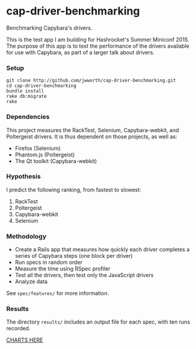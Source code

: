 # cap-driver-benchmarking

Benchmarking Capybara's drivers.

This is the test app I am building for Hashrocket's Summer Miniconf 2015. The purpose of this app is to test the performance of the drivers available for use with Capybara, as part of a larger talk about drivers.

### Setup

```
git clone http://github.com/jwworth/cap-driver-benchmarking.git
cd cap-driver-benchmarking
bundle install
rake db:migrate
rake
```

### Dependencies

This project measures the RackTest, Selenium, Capybara-webkit, and Poltergeist drivers. It is thus dependent on those projects, as well as:

* Firefox (Selenium)
* Phantom.js (Poltergeist)
* The Qt toolkit (Capybara-webkit)

### Hypothesis

I predict the following ranking, from fastest to slowest:

1. RackTest
2. Poltergeist
3. Capybara-webkit
4. Selenium

### Methodology

* Create a Rails app that measures how quickly each driver completes a series of Capybara steps (one block per driver)
* Run specs in random order
* Measure the time using RSpec profiler
* Test all the drivers, then test only the JavaScript drivers
* Analyze data

See `spec/features/` for more information.


### Results

The directory `results/` includes an output file for each spec, with ten runs recorded.

[CHARTS HERE](#)
